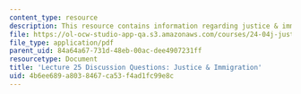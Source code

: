 ```yaml
---
content_type: resource
description: This resource contains information regarding justice & immigration.
file: https://ol-ocw-studio-app-qa.s3.amazonaws.com/courses/24-04j-justice-spring-2012/4b6ee689a8038467ca53f4ad1fc99e8c_MIT24_04JS12_disc25.pdf
file_type: application/pdf
parent_uid: 84a64a67-731d-48eb-00ac-dee4907231ff
resourcetype: Document
title: 'Lecture 25 Discussion Questions: Justice & Immigration'
uid: 4b6ee689-a803-8467-ca53-f4ad1fc99e8c
---
```

